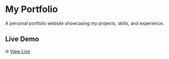 ﻿# My Portfolio
A personal portfolio website showcasing my projects, skills, and experience.

## Live Demo
🌐 [View Live](https://rawanessam1.github.io/My-Portfolio/)
